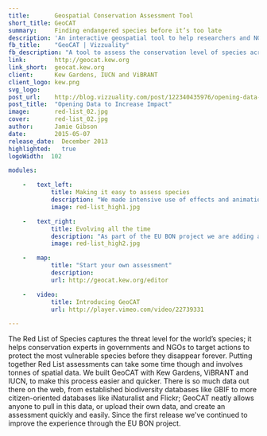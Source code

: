 ```yaml
---
title:       Geospatial Conservation Assessment Tool
short_title: GeoCAT
summary: 	 Finding endangered species before it’s too late
description: 'An interactive geospatial tool to help researchers and NGOs to assess the conservation level of species across the globe'
fb_title:    "GeoCAT | Vizzuality"
fb_description: "A tool to assess the conservation level of species across the globe"
link:        http://geocat.kew.org
link_short:  geocat.kew.org
client:      Kew Gardens, IUCN and ViBRANT
client_logo: kew.png
svg_logo:    
post_url:    http://blog.vizzuality.com/post/122340435976/opening-data-to-increase-impact
post_title:  "Opening Data to Increase Impact"
image:       red-list_02.jpg
cover:  	 red-list_02.jpg
author:      Jamie Gibson
date:        2015-05-07
release_date:  December 2013
highlighted:   true
logoWidth:  102

modules:

    -   text_left:
            title: Making it easy to assess species
            description: "We made intensive use of effects and animations to display the status of the tool, providing continuous feedback to the user as they make their assessment. And with unlimited undo and redo, all user actions can be undone and redone at any time, encouraging a trial-and-error analysis refinement."
            image: red-list_high1.jpg

    -   text_right:
        	title: Evolving all the time
        	description: "As part of the EU BON project we are adding a couple of new features, allowing users to complete even more powerful analyses using biodiversity observations from across Europe. Watch out for new features and data coming out soon!"
        	image: red-list_high2.jpg

    -   map:
            title: "Start your own assessment"
            description: 
            url: http://geocat.kew.org/editor

    -   video:
            title: Introducing GeoCAT
            url: http://player.vimeo.com/video/22739331

---
```

The Red List of Species captures the threat level for the world’s species; it helps conservation experts in governments and NGOs to target actions to protect the most vulnerable species before they disappear forever. Putting together Red List assessments can take some time though and involves tonnes of spatial data. We built GeoCAT with Kew Gardens, ViBRANT and IUCN, to make this process easier and quicker. There is so much data out there on the web, from established biodiversity databases like GBIF to more citizen-oriented databases like iNaturalist and Flickr; GeoCAT neatly allows anyone to pull in this data, or upload their own data, and create an assessment quickly and easily. Since the first release we've continued to improve the experience through the EU BON project.
